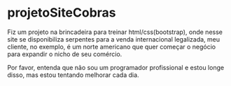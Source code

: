 # projetoSiteCobras
Fiz um projeto na brincadeira para treinar html/css(bootstrap), onde nesse site se disponibiliza serpentes para a venda internacional legalizada, meu cliente, no exemplo, é um norte americano que quer começar o negócio para expandir o nicho de seu comércio.

Por favor, entenda que não sou um programador profissional e estou longe disso, mas estou tentando melhorar cada dia.
